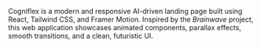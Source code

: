 Cogniflex is a modern and responsive AI-driven landing page built using React, Tailwind CSS, and Framer Motion. Inspired by the *Brainwave* project, this web application showcases animated components, parallax effects, smooth transitions, and a clean, futuristic UI.
